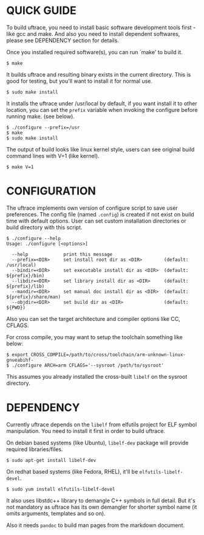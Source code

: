 QUICK GUIDE
===========

To build uftrace, you need to install basic software development tools first -
like gcc and make.  And also you need to install dependent softwares, please
see DEPENDENCY section for details.

Once you installed required software(s), you can run `make' to build it.

    $ make

It builds uftrace and resulting binary exists in the current directory.
This is good for testing, but you'll want to install it for normal use.

    $ sudo make install

It installs the uftrace under /usr/local by default, if you want install it
to other location, you can set the `prefix` variable when invoking the
configure before running make. (see below).

    $ ./configure --prefix=/usr
    $ make
    $ sudo make install

The output of build looks like linux kernel style, users can see original
build command lines with V=1 (like kernel).

    $ make V=1


CONFIGURATION
=============

The uftrace implements own version of configure script to save user
preferences.  The config file (named `.config`) is created if not exist
on build time with default options.  User can set custom installation
directories or build directory with this script.

    $ ./configure --help
    Usage: ./configure [<options>]

      --help             print this message
      --prefix=<DIR>     set install root dir as <DIR>        (default: /usr/local)
      --bindir=<DIR>     set executable install dir as <DIR>  (default: ${prefix}/bin)
      --libdir=<DIR>     set library install dir as <DIR>     (default: ${prefix}/lib)
      --mandir=<DIR>     set manual doc install dir as <DIR>  (default: ${prefix}/share/man)
      --objdir=<DIR>     set build dir as <DIR>               (default: ${PWD})

Also you can set the target architecture and compiler options like CC, CFLAGS.

For cross compile, you may want to setup the toolchain something like below:

    $ export CROSS_COMPILE=/path/to/cross/toolchain/arm-unknown-linux-gnueabihf-
    $ ./configure ARCH=arm CFLAGS='--sysroot /path/to/sysroot'

This assumes you already installed the cross-built `libelf` on the sysroot
directory.


DEPENDENCY
==========

Currently uftrace depends on the `libelf` from elfutils project for ELF symbol
manipulation.  You need to install it first in order to build uftrace.

On debian based systems (like Ubuntu), `libelf-dev` package will provide
required libraries/files.

    $ sudo apt-get install libelf-dev

On redhat based systems (like Fedora, RHEL), it'll be `elfutils-libelf-devel`.

    $ sudo yum install elfutils-libelf-devel

It also uses libstdc++ library to demangle C++ symbols in full detail.
But it's not mandatory as uftrace has its own demangler for shorter symbol
name (it omits arguments, templates and so on).

Also it needs `pandoc` to build man pages from the markdown document.